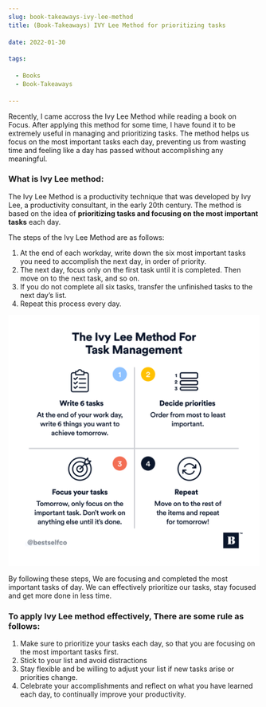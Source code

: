 ```yaml
--- 
slug: book-takeaways-ivy-lee-method
title: (Book-Takeaways) IVY Lee Method for prioritizing tasks

date: 2022-01-30

tags: 

  - Books
  - Book-Takeaways

--- 
```




Recently, I came accross the Ivy Lee Method while reading a book on Focus. After applying this method for some time, I have found it to be extremely useful in managing and prioritizing tasks. The method helps us focus on the most important tasks each day, preventing us from wasting time and feeling like a day has passed without accomplishing any meaningful.


### What is Ivy Lee method:
The Ivy Lee Method is a productivity technique that was developed by Ivy Lee, a productivity consultant, in the early 20th century. The method is based on the idea of **prioritizing tasks and focusing on the most important tasks** each day.

The steps of the Ivy Lee Method are as follows:
1. At the end of each workday, write down the six most important tasks you need to accomplish the next day, in order of priority.
2. The next day, focus only on the first task until it is completed. Then move on to the next task, and so on.
3. If you do not complete all six tasks, transfer the unfinished tasks to the next day’s list.
4. Repeat this process every day.

![](115824641_2705986486347850_1369471747508128561_n.png)


By following these steps, We are focusing and completed the most important tasks of day. We can effectively prioritize our tasks, stay focused and get more done in less time.


### To apply Ivy Lee method effectively, There are some rule as follows:
1. Make sure to prioritize your tasks each day, so that you are focusing on the most important tasks first.
2. Stick to your list and avoid distractions
3. Stay flexible and be willing to adjust your list if new tasks arise or priorities change.
4. Celebrate your accomplishments and reflect on what you have learned each day, to continually improve your productivity.

